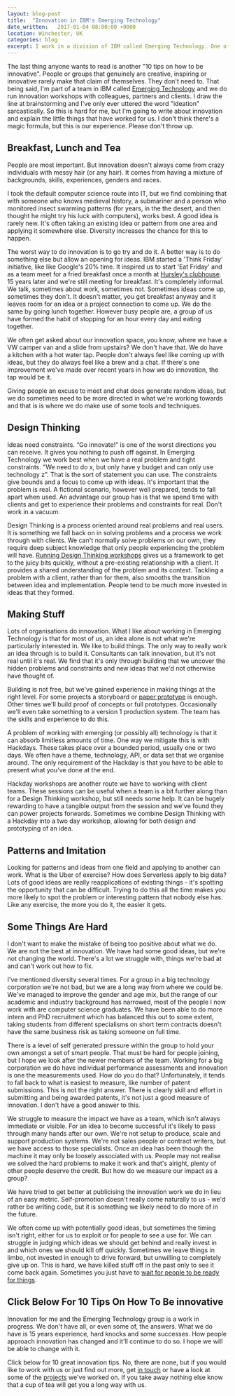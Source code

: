 ```yaml
---
layout: blog-post
title:  "Innovation in IBM's Emerging Technology"
date_written:   2017-01-04 08:00:00 +0000
location: Winchester, UK
categories: blog
excerpt: I work in a division of IBM called Emerging Technology. One of the group's responsibilities is to help clients with innovation. We do this by explaining technology, running workshops and helping prototype new ideas. We're often asked how to be innovative. I don't think we have an answer to this, but we do have lots of experience of what has worked and hasn't worked for us.
---
```

The last thing anyone wants to read is another "10 tips on how to be innovative". People or groups that genuinely are creative, inspiring or innovative rarely make that claim of themselves. They don't need to. That being said, I'm part of a team in IBM called [Emerging Technology](https://ets.mybluemix.net) and we do run innovation workshops with colleagues, partners and clients. I draw the line at brainstorming and I've only ever uttered the word "ideation" sarcastically. So this is hard for me, but I'm going to write about innovation and explain the little things that have worked for us. I don't think there's a magic formula, but this is our experience. Please don't throw up.

## Breakfast, Lunch and Tea
People are most important. But innovation doesn't always come from crazy individuals with messy hair (or any hair). It comes from having a mixture of backgrounds, skills, experiences, genders and races.

I took the default computer science route into IT, but we find combining that with someone who knows medieval history, a submariner and a person who monitored insect swarming patterns (for years, in the the desert, and then thought he might try his luck with computers), works best. A good idea is rarely new. It's often taking an existing idea or pattern from one area and applying it somewhere else. Diversity increases the chance for this to happen.

The worst way to do innovation is to go try and do it. A better way is to do something else but allow an opening for ideas. IBM started a 'Think Friday' initiative, like like Google's 20% time. It inspired us to start 'Eat Friday' and as a team meet for a fried breakfast once a month at [Hursley's clubhouse](http://www.ibmhursleyclub.org.uk). 15 years later and we're still meeting for breakfast. It's completely informal. We talk, sometimes about work, sometimes not. Sometimes ideas come up, sometimes they don't. It doesn't matter, you get breakfast anyway and it leaves room for an idea or a project connection to come up. We do the same by going lunch together. However busy people are, a group of us have formed the habit of stopping for an hour every day and eating together.

We often get asked about our innovation space, you know, where we have a VW camper van and a slide from upstairs? We don't have that. We do have a kitchen with a hot water tap. People don't always feel like coming up with ideas, but they do always feel like a brew and a chat. If there's one improvement we've made over recent years in how we do innovation, the tap would be it.

Giving people an excuse to meet and chat does generate random ideas, but we do sometimes need to be more directed in what we're working towards and that is is where we do make use of some tools and techniques.

## Design Thinking
Ideas need constraints. “Go innovate!” is one of the worst directions you can receive. It gives you nothing to push off against. In Emerging Technology we work best when we have a real problem and tight constraints. "We need to do x, but only have y budget and can only use technology z”. That is the sort of statement you can use. The constraints give bounds and a focus to come up with ideas. It's important that the problem is real. A fictional scenario, however well prepared, tends to fall apart when used. An advantage our group has is that we spend time with clients and get to experience their problems and constraints for real. Don't work in a vacuum.

Design Thinking is a process oriented around real problems and real users. It is something we fall back on in solving problems and a process we work through with clients. We can't normally solve problems on our own, they require deep subject knowledge that only people experiencing the problem will have. [Running Design Thinking workshops](https://github.com/ibmets/emerging-technology-workshops) gives us a framework to get to the juicy bits quickly, without a pre-existing relationship with a client. It provides a shared understanding of the problem and its context. Tackling a problem with a client, rather than for them, also smooths the transition between idea and implementation. People tend to be much more invested in ideas that they formed.

## Making Stuff
Lots of organisations do innovation. What I like about working in Emerging Technology is that for most of us, an idea alone is not what we're particularly interested in. We like to build things. The only way to really work an idea through is to build it. Consultants can talk innovation, but it's not real until it's real. We find that it's only through building that we uncover the hidden problems and constraints and new ideas that we'd not otherwise have thought of.

Building is not free, but we've gained experience in making things at the right level. For some projects a storyboard or [paper prototype](https://www.youtube.com/watch?v=68sTzGqjw28) is enough. Other times we'll build proof of concepts or full prototypes. Occasionally we'll even take something to a version 1 production system. The team has the skills and experience to do this.

A problem of working with emerging (or possibly all) technology is that it can absorb limitless amounts of time. One way we mitigate this is with Hackdays. These takes place over a bounded period, usually one or two days. We often have a theme, technology, API, or data set that we organise around. The only requirement of the Hackday is that you have to be able to present what you've done at the end.

Hackday workshops are another route we have to working with client teams. These sessions can be useful when a team is a bit further along than for a Design Thinking workshop, but still needs some help. It can be hugely rewarding to have a tangible output from the session and we've found they can power projects forwards. Sometimes we combine Design Thinking with a Hackday into a two day workshop, allowing for both design and prototyping of an idea.

## Patterns and Imitation
Looking for patterns and ideas from one field and applying to another can work. What is the Uber of exercise? How does Serverless apply to big data? Lots of good ideas are really reapplications of existing things - it's spotting the opportunity that can be difficult. Trying to do this all the time makes you more likely to spot the problem or interesting pattern that nobody else has. Like any exercise, the more you do it, the easier it gets.

## Some Things Are Hard
I don't want to make the mistake of being too positive about what we do. We are not the best at innovation. We have had some good ideas, but we're not changing the world. There's a lot we struggle with, things we're bad at and can't work out how to fix.

I've mentioned diversity several times. For a group in a big technology corporation we're not bad, but we are a long way from where we could be. We've managed to improve the gender and age mix, but the range of our academic and industry background has narrowed, most of the people I now work with are computer science graduates. We have been able to do more intern and PhD recruitment which has balanced this out to some extent, taking students from different specialisms on short term contracts doesn't have the same business risk as taking someone on full time.

There is a level of self generated pressure within the group to hold your own amongst a set of smart people. That must be hard for people joining, but I hope we look after the newer members of the team. Working for a big corporation we do have individual performance assessments and innovation is one the measurements used. How do you do that? Unfortunately, it tends to fall back to what is easiest to measure, like number of patent submissions. This is not the right answer. There is clearly skill and effort in submitting and being awarded patents, it's not just a good measure of innovation. I don't have a good answer to this.

We struggle to measure the impact we have as a team, which isn't always immediate or visible. For an idea to become successful it's likely to pass through many hands after our own. We're not setup to produce, scale and support production systems. We're not sales people or contract writers, but we have access to those specialists. Once an idea has been though the machine it may only be loosely associated with us. People may not realise we solved the hard problems to make it work and that's alright, plenty of other people deserve the credit. But how do we measure our impact as a group?

We have tried to get better at publicising the innovation work we do in lieu of an easy metric. Self-promotion doesn't really come naturally to us - we'd rather be writing code, but it is something we likely need to do more of in the future.

We often come up with potentially good ideas, but sometimes the timing isn't right, either for us to exploit or for people to see a use for. We can struggle in judging which ideas we should get behind and really invest in and which ones we should kill off quickly. Sometimes we leave things in limbo, not invested in enough to drive forward, but unwilling to completely give up on. This is hard, we have killed stuff off in the past only to see it come back again. Sometimes you just have to [wait for people to be ready for things](http://www.collaborativefund.com/blog/when-you-change-the-world-and-no-one-notices/).

## Click Below For 10 Tips On How To Be innovative
Innovation for me and the Emerging Technology group is a work in progress. We don't have all, or even some of, the answers. What we do have is 15 years experience, hard knocks and some successes. How people approach innovation has changed and it'll continue to do so. I hope we will be able to change with it.

Click below for 10 great innovation tips. No, there are none, but if you would like to work with us or just find out more, get [in touch](mailto:shawdm@uk.ibm.com) or have a look at some of the [projects](https://ets.mybluemix.net/catalogue/demos) we've worked on. If you take away nothing else know that a cup of tea will get you a long way with us.
